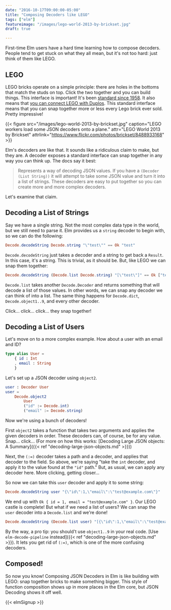```yaml
---
date: "2016-10-17T09:00:00-05:00"
title: "Composing Decoders like LEGO"
tags: ["elm"]
featureimage: "/images/lego-world-2013-by-brickset.jpg"
draft: true

---
```


First-time Elm users have a hard time learning how to compose decoders. People
tend to get stuck on what they all mean, but it's not too hard: just think of
them like LEGO.

<!--more-->

## LEGO

LEGO bricks operate on a simple principle: there are holes in the bottoms that match the studs on top.
Click the two together and you can build things.
This interface is important!
It's been [standard since 1958](http://www.bricklink.com/browseList.asp?q=&itemType=S&catID=&itemYear=1958).
It also means that [you can connect LEGO with Duplos](http://thebrickblogger.com/2010/12/lego-duplo/).
This standard interface means that you can snap together more or less every Lego brick ever sold.
Pretty impressive!

{{< figure src="/images/lego-world-2013-by-brickset.jpg"
           caption="LEGO workers load some JSON decoders onto a plane."
           attr="LEGO World 2013 by Brickset"
           attrlink="https://www.flickr.com/photos/brickset/8488933168" >}}

Elm's decoders are like that. 
It sounds like a ridiculous claim to make, but they are.
A decoder exposes a standard interface can snap together in any way you can think up.
The docs say it best:

> Represents a way of decoding JSON values.
> If you have a `(Decoder (List String))` it will attempt to take some JSON value and turn it into a list of strings.
> These decoders are easy to put together so you can create more and more complex decoders.

Let's examine that claim.

## Decoding a List of Strings

Say we have a single string.
Not the most complex data type in the world, but we still need to parse it.
Elm provides us a `string` decoder to begin with, so we can do the following:

```elm
Decode.decodeString Decode.string "\"test\"" == Ok "test"
```

`Decode.decodeString` just takes a decoder and a string to get back a `Result`.
In this case, it's a string.
This is trivial, as it should be.
But, like LEGO we can snap them together:

```elm
Decode.decodeString (Decode.list Decode.string) "[\"test\"]" == Ok ["test"]
```

`Decode.list` takes another `Decode.Decoder` and returns something that will decode a list of those values.
In other words, we can snap any decoder we can think of into a list.
The same thing happens for `Decode.dict`, `Decode.object1..9`, and every other decoder.

Click&hellip; click&hellip; click&hellip; they snap together!

## Decoding a List of Users

Let's move on to a more complex example.
How about a user with an email and ID?

```elm
type alias User =
    { id : Int
    , email : String
    }
```

Let's set up a JSON decoder using `object2`.

```elm
user : Decoder User
user =
    Decode.object2
        User
        ("id" := Decode.int)
        ("email" := Decode.string)
```

Now we're using a bunch of decoders!

First `object2` takes a function that takes two arguments and applies the given decoders in order.
These decoders can, of course, be for any value.
Snap&hellip; click&hellip; 
(For more on how this works: [Decoding Large JSON objects: A Summary]({{< ref "decoding-large-json-objects.md" >}}))

Next, the `(:=)` decoder takes a path and a decoder, and applies that decoder to the field.
So above, we're saying "take the `int` decoder, and apply it to the value found at the `"id"` path."
But, as usual, we can apply any decoder here.
More clicking, getting closer&hellip;

So now we can take this `user` decoder and apply it to some string:

```elm
Decode.decodeString user "{\"id\":1,\"email\":\"test@example.com\"}"
```

We end up with `Ok { id = 1, email = "test@example.com" }`.
Our LEGO castle is complete!
But what if we need a list of users?
We can snap the `user` decoder into a `Decode.list` and we're done!

```elm
Decode.decodeString (Decode.list user) "[{\"id\":1,\"email\":\"test@example.com\"}]"
```

By the way, a pro tip: you should't use `object1..9` in your real code.
[Use `elm-decode-pipeline` instead]({{< ref "decoding-large-json-objects.md" >}}).
It lets you get rid of `(:=)`, which is one of the more confusing decoders.

## Composed!

So now you know!
Composing JSON Decoders in Elm is like building with LEGO: snap together bricks to make something bigger.
This style of function composition shows up in more places in the Elm core, but JSON Decoding shows it off well.

{{< elmSignup >}}
